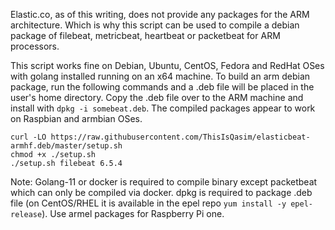 Elastic.co, as of this writing, does not provide any packages for the ARM architecture. Which is why this script can be used to compile a debian package of filebeat, metricbeat, heartbeat or packetbeat for ARM processors. 

This script works fine on Debian, Ubuntu, CentOS, Fedora and RedHat OSes with golang installed running on an x64 machine. To build an arm debian package, run the following commands and a .deb file will be placed in the user's home directory. Copy the .deb file over to the ARM machine and install with `dpkg -i somebeat.deb`. The compiled packages appear to work on Raspbian and armbian OSes.

    curl -LO https://raw.githubusercontent.com/ThisIsQasim/elasticbeat-armhf.deb/master/setup.sh
    chmod +x ./setup.sh
    ./setup.sh filebeat 6.5.4


Note: Golang-11 or docker is required to compile binary except packetbeat which can only be compiled via docker. dpkg is required to package .deb file (on CentOS/RHEL it is available in the epel repo `yum install -y epel-release`). Use armel packages for Raspberry Pi one.
